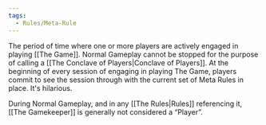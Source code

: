 ```yaml
---
tags:
  - Rules/Meta-Rule
---
```

The period of time where one or more players are actively engaged in playing [[The Game]]. Normal Gameplay cannot be stopped for the purpose of calling a [[The Conclave of Players|Conclave of Players]]. At the beginning of every session of engaging in playing The Game, players commit to see the session through with the current set of Meta Rules in place. It's hilarious.

During Normal Gameplay, and in any [[The Rules|Rules]] referencing it, [[The Gamekeeper]] is generally not considered a “Player”.